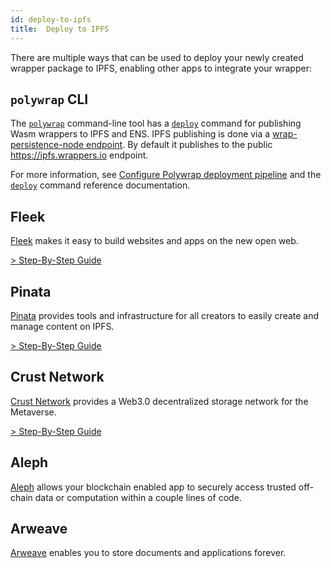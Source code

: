 ```yaml
---
id: deploy-to-ipfs
title:  Deploy to IPFS
---
```


There are multiple ways that can be used to deploy your newly created wrapper package
to IPFS, enabling other apps to integrate your wrapper:

## `polywrap` CLI
The [`polywrap`](../../reference/cli/polywrap-cli) command-line tool has a [`deploy`](../../reference/cli/commands/deploy) command for publishing Wasm wrappers to IPFS and ENS. IPFS publishing is done via a [wrap-persistence-node endpoint](https://www.npmjs.com/package/@nerfzael/wrap-persistence-node). By default it publishes to the public https://ipfs.wrappers.io endpoint.

For more information, see [Configure Polywrap deployment pipeline](./deploy-pipeline) and the [`deploy`](../../reference/cli/commands/deploy) command reference documentation.

## Fleek
[Fleek](https://docs.fleek.co/) makes it easy to build websites and apps on the new open web.

[> Step-By-Step Guide](./deployment/fleek)

## Pinata
[Pinata](https://docs.pinata.cloud/) provides tools and infrastructure for all creators to easily create and manage content on IPFS.  

[> Step-By-Step Guide](./deployment/pinata)

## Crust Network
[Crust Network](https://wiki.crust.network/docs/en/crustAccount) provides a Web3.0 decentralized storage network for the Metaverse.  

[> Step-By-Step Guide](./deployment/crust)

## Aleph
[Aleph](https://docs.alephdata.org/) allows your blockchain enabled app to securely access trusted off-chain data or computation within a couple lines of code.

## Arweave
[Arweave](https://docs.arweave.org/info/) enables you to store documents and applications forever.

